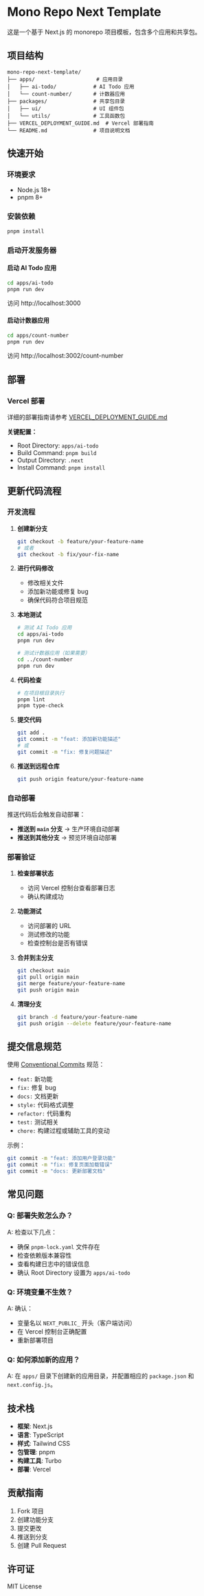 # Mono Repo Next Template

这是一个基于 Next.js 的 monorepo 项目模板，包含多个应用和共享包。

## 项目结构

```
mono-repo-next-template/
├── apps/                    # 应用目录
│   ├── ai-todo/            # AI Todo 应用
│   └── count-number/       # 计数器应用
├── packages/               # 共享包目录
│   ├── ui/                 # UI 组件包
│   └── utils/              # 工具函数包
├── VERCEL_DEPLOYMENT_GUIDE.md  # Vercel 部署指南
└── README.md               # 项目说明文档
```

## 快速开始

### 环境要求

- Node.js 18+
- pnpm 8+

### 安装依赖

```bash
pnpm install
```

### 启动开发服务器

#### 启动 AI Todo 应用
```bash
cd apps/ai-todo
pnpm run dev
```
访问 http://localhost:3000

#### 启动计数器应用
```bash
cd apps/count-number
pnpm run dev
```
访问 http://localhost:3002/count-number

## 部署

### Vercel 部署

详细的部署指南请参考 [VERCEL_DEPLOYMENT_GUIDE.md](./VERCEL_DEPLOYMENT_GUIDE.md)

**关键配置：**
- Root Directory: `apps/ai-todo`
- Build Command: `pnpm build`
- Output Directory: `.next`
- Install Command: `pnpm install`

## 更新代码流程

### 开发流程

1. **创建新分支**
   ```bash
   git checkout -b feature/your-feature-name
   # 或者
   git checkout -b fix/your-fix-name
   ```

2. **进行代码修改**
   - 修改相关文件
   - 添加新功能或修复 bug
   - 确保代码符合项目规范

3. **本地测试**
   ```bash
   # 测试 AI Todo 应用
   cd apps/ai-todo
   pnpm run dev
   
   # 测试计数器应用（如果需要）
   cd ../count-number
   pnpm run dev
   ```

4. **代码检查**
   ```bash
   # 在项目根目录执行
   pnpm lint
   pnpm type-check
   ```

5. **提交代码**
   ```bash
   git add .
   git commit -m "feat: 添加新功能描述"
   # 或
   git commit -m "fix: 修复问题描述"
   ```

6. **推送到远程仓库**
   ```bash
   git push origin feature/your-feature-name
   ```

### 自动部署

推送代码后会触发自动部署：

- **推送到 `main` 分支** → 生产环境自动部署
- **推送到其他分支** → 预览环境自动部署

### 部署验证

1. **检查部署状态**
   - 访问 Vercel 控制台查看部署日志
   - 确认构建成功

2. **功能测试**
   - 访问部署的 URL
   - 测试修改的功能
   - 检查控制台是否有错误

3. **合并到主分支**
   ```bash
   git checkout main
   git pull origin main
   git merge feature/your-feature-name
   git push origin main
   ```

4. **清理分支**
   ```bash
   git branch -d feature/your-feature-name
   git push origin --delete feature/your-feature-name
   ```

## 提交信息规范

使用 [Conventional Commits](https://www.conventionalcommits.org/) 规范：

- `feat:` 新功能
- `fix:` 修复 bug
- `docs:` 文档更新
- `style:` 代码格式调整
- `refactor:` 代码重构
- `test:` 测试相关
- `chore:` 构建过程或辅助工具的变动

示例：
```bash
git commit -m "feat: 添加用户登录功能"
git commit -m "fix: 修复页面加载错误"
git commit -m "docs: 更新部署文档"
```

## 常见问题

### Q: 部署失败怎么办？
A: 检查以下几点：
- 确保 `pnpm-lock.yaml` 文件存在
- 检查依赖版本兼容性
- 查看构建日志中的错误信息
- 确认 Root Directory 设置为 `apps/ai-todo`

### Q: 环境变量不生效？
A: 确认：
- 变量名以 `NEXT_PUBLIC_` 开头（客户端访问）
- 在 Vercel 控制台正确配置
- 重新部署项目

### Q: 如何添加新的应用？
A: 在 `apps/` 目录下创建新的应用目录，并配置相应的 `package.json` 和 `next.config.js`。

## 技术栈

- **框架**: Next.js
- **语言**: TypeScript
- **样式**: Tailwind CSS
- **包管理**: pnpm
- **构建工具**: Turbo
- **部署**: Vercel

## 贡献指南

1. Fork 项目
2. 创建功能分支
3. 提交更改
4. 推送到分支
5. 创建 Pull Request

## 许可证

MIT License
